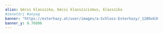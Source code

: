 ```yaml
---
alias: bécsi klasszika, bécsi klasszicizmus, klasszika
#zenetöri #anyag
banner: "https://esterhazy.at/user/images/a-Schloss-Esterhazy/_1200x630_crop_center-center_82_none/Schloss-Esterhazy-Geschichte_-historisch-cEsterhazy.jpg?mtime=1562681232"
banner_y: 0.76806
---
```



